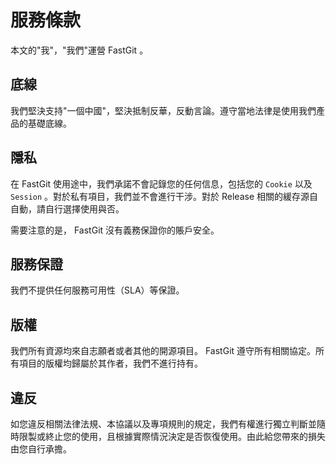# 服務條款

本文的"我"，"我們"運營 FastGit 。

## 底線

我們堅決支持"一個中國"，堅決抵制反華，反動言論。遵守當地法律是使用我們產品的基礎底線。

## 隱私

在 FastGit 使用途中，我們承諾不會記錄您的任何信息，包括您的 `Cookie` 以及 `Session` 。對於私有項目，我們並不會進行干涉。對於 Release 相關的緩存源自自動，請自行選擇使用與否。

需要注意的是， FastGit 沒有義務保證你的賬戶安全。

## 服務保證

我們不提供任何服務可用性（SLA）等保證。

## 版權

我們所有資源均來自志願者或者其他的開源項目。 FastGit 遵守所有相關協定。所有項目的版權均歸屬於其作者，我們不進行持有。

## 違反

如您違反相關法律法規、本協議以及專項規則的規定，我們有權進行獨立判斷並隨時限製或終止您的使用，且根據實際情況決定是否恢復使用。由此給您帶來的損失由您自行承擔。
